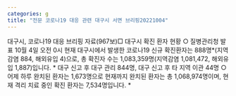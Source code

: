 ```yaml
---
categories: g
title: "전문 코로나19 대응 관련 대구시 서면 브리핑20221004"
---
```

대구시, 코로나19 대응 브리핑 자료(967보)□ 대구시 확진 환자 현황 ○ 질병관리청 발표 10월 4일 오전 0시 현재 대구시에서 발생한 코로나19 신규 확진환자는 888명*(지역감염 884, 해외유입 4)으로, 총 확진자 수는 1,083,359명(지역감염 1,081,472, 해외유입 1,887)입니다. * 대구 신고 후 대구 관리 844명, 대구 신고 후 타 지역 이관 44명 ○ 어제 하루 완치된 환자는 1,673명으로 현재까지 완치된 환자는 총 1,068,974명이며, 현재 격리 치료 중인 확진 환자는 7,534명입니다. *